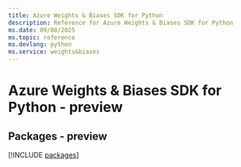 ```yaml
---
title: Azure Weights & Biases SDK for Python
description: Reference for Azure Weights & Biases SDK for Python
ms.date: 09/08/2025
ms.topic: reference
ms.devlang: python
ms.service: weights&biases
---
```

# Azure Weights & Biases SDK for Python - preview
## Packages - preview
[!INCLUDE [packages](weights-&-biases-index.md)]